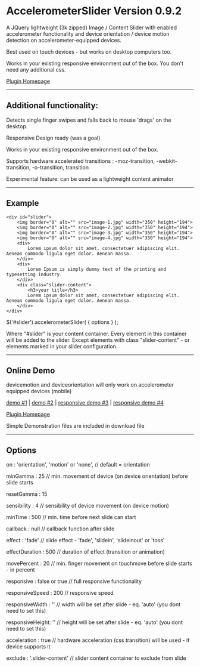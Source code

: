 AccelerometerSlider Version 0.9.2
=================================

A JQuery lightweight (3k zipped) Image / Content Slider with enabled accelerometer functionality and device orientation / device motion detection on accelerometer-equipped devices.

Best used on touch devices - but works on desktop computers too.

Works in your existing responsive environment out of the box. You don't need any additional css.

<a href="http://www.medienservice-ladewig.de/AccelerometerSlider">Plugin Homepage</a>

-------------------------
Additional functionality:
-------------------------

Detects single finger swipes and falls back to mouse 'drags' on the desktop.

Responsive Design ready (was a goal)

Works in your existing responsive environment out of the box.

Supports hardware accelerated transitions : -moz-transition, -webkit-transition, -o-transition, transition

Experimental feature:
can be used as a lightweight content animator

--------
Example
--------
	<div id="slider">      	
        <img border="0" alt="" src="image-1.jpg" width="350" height="194">
        <img border="0" alt="" src="image-2.jpg" width="350" height="194">
        <img border="0" alt="" src="image-3.jpg" width="350" height="194">
        <img border="0" alt="" src="image-4.jpg" width="350" height="194">
        <div>
            Lorem ipsum dolor sit amet, consectetuer adipiscing elit. Aenean commodo ligula eget dolor. Aenean massa.
        </div>
        <div>
            Lorem Ipsum is simply dummy text of the printing and typesetting industry.
        </div>                                
        <div class="slider-content">
        	<h3>your title</h3>
            Lorem ipsum dolor sit amet, consectetuer adipiscing elit. Aenean commodo ligula eget dolor. Aenean massa.
        </div>
	</div>
	
$('#slider').accelerometerSlider( { options } );

Where "#slider" is your content container. Every element in this container will be added to the slider. Except elements with class "slider-content" - or elements marked in your slider configuration.

-----------
Online Demo
-----------
devicemotion and deviceorientation will only work on accelerometer equipped devices (mobile)

<a href="http://www.medienservice-ladewig.de/demo/demo1.htm">demo #1</a> | 
<a href="http://www.medienservice-ladewig.de/demo/demo2.htm">demo #2</a> | 
<a href="http://www.medienservice-ladewig.de/demo/demo3.htm">responsive demo #3</a> | 
<a href="http://www.medienservice-ladewig.de/demo/demo4.htm">responsive demo #4</a>

<a href="http://www.medienservice-ladewig.de/AccelerometerSlider">Plugin Homepage</a>


Simple Demonstration files are included in download file

-------
Options
-------
on	: 'orientation', 'motion' or 'none', // default = orientation

minGamma : 25 // min. movement of device (on device orientation) before slide starts

resetGamma : 15

sensibility	: 4 // sensibility of device movement (on device motion)

minTime	: 500 // min. time before next slide can start

callback : null // callback function after slide

effect : 'fade' // slide effect - 'fade', 'slidein', 'slideinout' or 'toss'

effectDuration : 500 // duration of effect (transition or animation)

movePercent	: 20 // min. finger movement on touchmove before slide starts - in percent

responsive : false or true // full responsive functionality

responsiveSpeed	: 200 // responsive speed

responsiveWidth	: '' // width will be set after slide - eq. 'auto' (you dont need to set this)

responsiveHeight: '' // height will be set after slide - eq. 'auto'  (you dont need to set this)

acceleration : true // hardware acceleration (css transition) will be used - if device supports it

exclude : '.slider-content' // slider content container to exclude from slide

